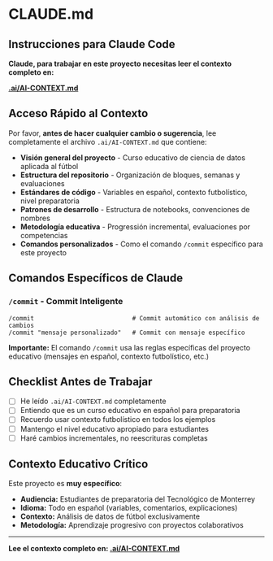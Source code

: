 # CLAUDE.md

## Instrucciones para Claude Code

**Claude, para trabajar en este proyecto necesitas leer el contexto completo en:**

**[.ai/AI-CONTEXT.md](./.ai/AI-CONTEXT.md)**

## Acceso Rápido al Contexto

Por favor, **antes de hacer cualquier cambio o sugerencia**, lee completamente el archivo `.ai/AI-CONTEXT.md` que contiene:

- **Visión general del proyecto** - Curso educativo de ciencia de datos aplicada al fútbol
- **Estructura del repositorio** - Organización de bloques, semanas y evaluaciones
- **Estándares de código** - Variables en español, contexto futbolístico, nivel preparatoria
- **Patrones de desarrollo** - Estructura de notebooks, convenciones de nombres
- **Metodología educativa** - Progressión incremental, evaluaciones por competencias
- **Comandos personalizados** - Como el comando `/commit` específico para este proyecto

## Comandos Específicos de Claude

### `/commit` - Commit Inteligente
```
/commit                           # Commit automático con análisis de cambios
/commit "mensaje personalizado"   # Commit con mensaje específico
```

**Importante:** El comando `/commit` usa las reglas específicas del proyecto educativo (mensajes en español, contexto futbolístico, etc.)

## Checklist Antes de Trabajar

- [ ] He leído `.ai/AI-CONTEXT.md` completamente
- [ ] Entiendo que es un curso educativo en español para preparatoria
- [ ] Recuerdo usar contexto futbolístico en todos los ejemplos
- [ ] Mantengo el nivel educativo apropiado para estudiantes
- [ ] Haré cambios incrementales, no reescrituras completas

## Contexto Educativo Crítico

Este proyecto es **muy específico**:
- **Audiencia:** Estudiantes de preparatoria del Tecnológico de Monterrey
- **Idioma:** Todo en español (variables, comentarios, explicaciones)
- **Contexto:** Análisis de datos de fútbol exclusivamente
- **Metodología:** Aprendizaje progresivo con proyectos colaborativos

---

**Lee el contexto completo en: [.ai/AI-CONTEXT.md](./.ai/AI-CONTEXT.md)**